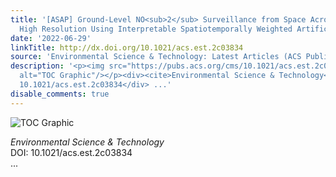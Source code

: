 ```yaml
---
title: '[ASAP] Ground-Level NO<sub>2</sub> Surveillance from Space Across China for
  High Resolution Using Interpretable Spatiotemporally Weighted Artificial Intelligence'
date: '2022-06-29'
linkTitle: http://dx.doi.org/10.1021/acs.est.2c03834
source: 'Environmental Science & Technology: Latest Articles (ACS Publications)'
description: '<p><img src="https://pubs.acs.org/cms/10.1021/acs.est.2c03834/asset/images/medium/es2c03834_0007.gif"
  alt="TOC Graphic"/></p><div><cite>Environmental Science & Technology</cite></div><div>DOI:
  10.1021/acs.est.2c03834</div> ...'
disable_comments: true
---
```

<p><img src="https://pubs.acs.org/cms/10.1021/acs.est.2c03834/asset/images/medium/es2c03834_0007.gif" alt="TOC Graphic"/></p><div><cite>Environmental Science & Technology</cite></div><div>DOI: 10.1021/acs.est.2c03834</div> ...